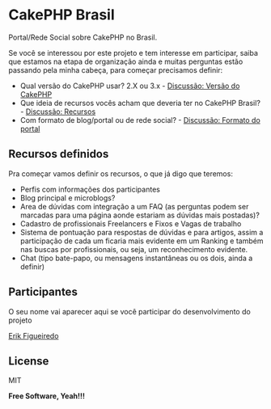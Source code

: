 CakePHP Brasil
=========

Portal/Rede Social sobre CakePHP no Brasil.

Se você se interessou por este projeto e tem interesse em participar, saiba que estamos na etapa de organização ainda e muitas perguntas estão passando pela minha cabeça, para começar precisamos definir:

  - Qual versão do CakePHP usar? 2.X ou 3.x - [Discussão: Versão do CakePHP]
  - Que ideia de recursos vocês acham que deveria ter no CakePHP Brasil? - [Discussão: Recursos]
  - Com formato de blog/portal ou de rede social? - [Discussão: Formato do portal]


Recursos definidos
-----

Pra começar vamos definir os recursos, o que já digo que teremos:

  - Perfis com informações dos participantes
  - Blog principal e microblogs?
  - Area de dúvidas com integração a um FAQ (as perguntas podem ser marcadas para uma página aonde estariam as dúvidas mais postadas)?
  - Cadastro de profissionais Freelancers e Fixos e Vagas de trabalho
  - Sistema de pontuação para respostas de dúvidas e para artigos, assim a participação de cada um ficaria mais evidente em um Ranking e também nas buscas por profissionais, ou seja, um reconhecimento evidente.
  - Chat (tipo bate-papo, ou mensagens instantâneas ou os dois, ainda a definir)

Participantes
-----

O seu nome vai aparecer aqui se você participar do desenvolvimento do projeto

[Erik Figueiredo]


License
----

MIT


**Free Software, Yeah!!!**

[Erik Figueiredo]:http://blog.erikfigueiredo.com.br/
[Discussão: Versão do CakePHP]:https://github.com/erikfig/CakePHP-Brasil/issues/2
[Discussão: Recursos]:https://github.com/erikfig/CakePHP-Brasil/issues/1
[Discussão: Formato do portal]:https://github.com/erikfig/CakePHP-Brasil/issues/3